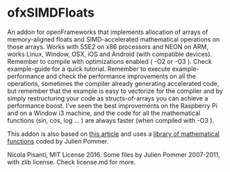 ofxSIMDFloats
==============
An addon for openFrameworks that implements allocation of arrays of memory-aligned floats and SIMD-accelerated mathematical operations on those arrays. Works with SSE2 on x86 processors and NEON on ARM, works Linux, Window, OSX, iOS and Android (with compatible devices).   
Remember to compile with optimizations enabled ( -O2 or -O3 ).
Check example-guide for a quick tutorial.
Remember to execute example-performance and check the performance improvements on all the operations, sometimes the compiler already generating accelerated code, but remember that the example is easy to vectorize for the compiler and by simply restructuring your code as structs-of-arrays you can achieve a performance boost. I've seen the best improvements on the Raspberry Pi and on a Window i3 machine, and the code for all the mathematical functions (sin, cos, log ... ) are always faster (when compiled with -O3 ).

This addon is also based on [this article](http://fastcpp.blogspot.com/2013/03/efficient-processing-of-arrays-using.html) and uses a [library of mathematical functions](http://gruntthepeon.free.fr/ssemath/) coded by Julien Pommer.

Nicola Pisanti, MIT License 2016. Some files by Julien Pommer 2007-2011, with zlib license. Check license.md for more.

